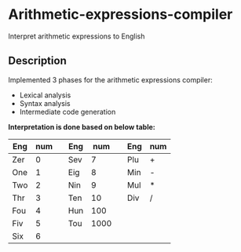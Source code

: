 # Arithmetic-expressions-compiler
Interpret arithmetic expressions to English


## Description
Implemented 3 phases for the arithmetic expressions compiler:
- Lexical analysis
- Syntax analysis
- Intermediate code generation

**Interpretation is done based on below table:**

Eng | num |   | Eng |  num   |   | Eng | num
--- | --- | - | --- | -----  | - | --- | ---
Zer |  0  |   | Sev |    7   |   | Plu |  +
One |  1  |   | Eig |    8   |   | Min |  - 
Two |  2  |   | Nin |    9   |   | Mul |  * 
Thr |  3  |   | Ten |   10   |   | Div |  / 
Fou |  4  |   | Hun |  100   |   |     |   
Fiv |  5  |   | Tou | 1000   |   |     |   
Six |  6  |   |     |        |   |     |     